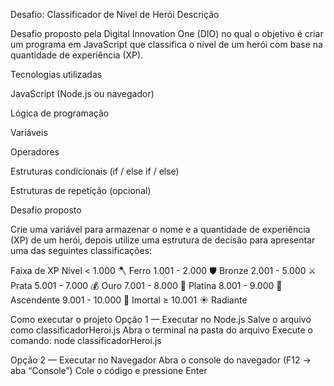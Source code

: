  Desafio: Classificador de Nível de Herói
 Descrição

Desafio proposto pela Digital Innovation One (DIO) no qual o objetivo é criar um programa em JavaScript que classifica o nível de um herói com base na quantidade de experiência (XP).

Tecnologias utilizadas

JavaScript (Node.js ou navegador)

Lógica de programação

Variáveis

Operadores

Estruturas condicionais (if / else if / else)

Estruturas de repetição (opcional)

Desafio proposto

Crie uma variável para armazenar o nome e a quantidade de experiência (XP) de um herói, depois utilize uma estrutura de decisão para apresentar uma das seguintes classificações:

Faixa de XP	Nível
< 1.000	        🪓 Ferro
1.001 - 2.000	🛡️ Bronze
2.001 - 5.000	⚔️ Prata
5.001 - 7.000	💰 Ouro
7.001 - 8.000	💎 Platina
8.001 - 9.000	🌠 Ascendente
9.001 - 10.000	🔱 Imortal
≥ 10.001	    ☀️ Radiante


Como executar o projeto
Opção 1 — Executar no Node.js
Salve o arquivo como classificadorHeroi.js
Abra o terminal na pasta do arquivo
Execute o comando:
node classificadorHeroi.js

Opção 2 — Executar no Navegador
Abra o console do navegador (F12 → aba “Console”)
Cole o código e pressione Enter